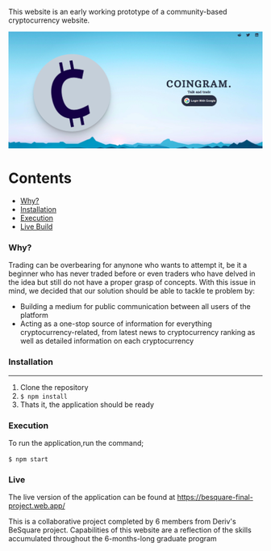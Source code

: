 

This website is an early working prototype of a community-based cryptocurrency website.

![](readme_images/coingramLoginPage.png)


Contents
==
* [Why?](#why)
* [Installation](#installation)
* [Execution](#execution)
* [Live Build](#live)


### Why?
Trading can be overbearing for anynone who wants to attempt it, be it a beginner who has never traded before or even traders who have delved in the idea but still do not have a proper grasp of concepts. With this issue in mind, we decided that our solution should be able to tackle te problem by:

+ Building a medium for public communication between all users of the platform
+ Acting as a one-stop source of information for everything cryptocurrency-related, from latest news to cryptocurrency ranking as well as detailed information on each cryptocurrency


### Installation
---
1. Clone the repository
2.  `$ npm install`
3.  Thats it, the application should be ready

### Execution
To run the application,run the command;

`$ npm start`

### Live 
The live version of the application can be found at https://besquare-final-project.web.app/



This is a collaborative project completed by 6 members from Deriv's BeSquare project. Capabilities of this website are a reflection of the skills accumulated throughout the 6-months-long graduate program
